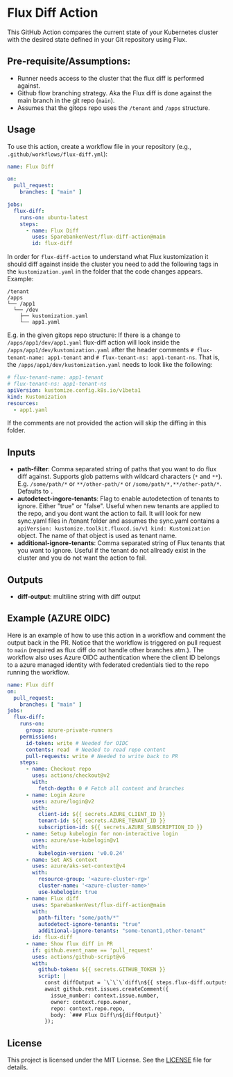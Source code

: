 # Flux Diff Action

This GitHub Action compares the current state of your Kubernetes cluster with the desired state defined in your Git repository using Flux.

## Pre-requisite/Assumptions:
- Runner needs access to the cluster that the flux diff is performed against.
- Github flow branching strategy. Aka the Flux diff is done against the main branch in the git repo (`main`).
- Assumes that the gitops repo uses the `/tenant` and `/apps` structure.

## Usage

To use this action, create a workflow file in your repository (e.g., `.github/workflows/flux-diff.yml`):

```yaml
name: Flux Diff

on:
  pull_request:
    branches: [ "main" ]

jobs:
  flux-diff:
    runs-on: ubuntu-latest
    steps:
      - name: Flux Diff
        uses: SparebankenVest/flux-diff-action@main
        id: flux-diff
```
In order for `flux-diff-action` to understand what Flux kustomization it should diff against inside the cluster you need to add the following tags in the `kustomization.yaml` in the folder that the code changes appears. Example:
```
/tenant
/apps
└── /app1
  └── /dev
    ├── kustomization.yaml
    └── app1.yaml
```
E.g. in the given gitops repo structure: If there is a change to `/apps/app1/dev/app1.yaml` flux-diff action will look inside the `/apps/app1/dev/kustomization.yaml` after the header comments `# flux-tenant-name: app1-tenant` and `# flux-tenant-ns: app1-tenant-ns`. That is, the `/apps/app1/dev/kustomization.yaml` needs to look like the following:

```yaml
# flux-tenant-name: app1-tenant
# flux-tenant-ns: app1-tenant-ns
apiVersion: kustomize.config.k8s.io/v1beta1
kind: Kustomization
resources:
  - app1.yaml
```
If the comments are not provided the action will skip the diffing in this folder.

## Inputs

- **path-filter**: Comma separated string of paths that you want to do flux diff against. Supports glob patterns with wildcard characters (`*` and `**`). E.g. `/some/path/*` or `**/other-path/*` or `/some/path/*,**/other-path/*`. Defaults to `.`
- **autodetect-ingore-tenants**: Flag to enable autodetection of tenants to ignore. Either "true" or "false". Useful when new tenants are applied to the repo, and you dont want the action to fail. It will look for new sync.yaml files in /tenant folder and assumes the sync.yaml contains a `apiVersion: kustomize.toolkit.fluxcd.io/v1 kind: Kustomization` object. The name of that object is used as tenant name.
- **additional-ignore-tenants**: Comma separated string of Flux tenants that you want to ignore. Useful if the tenant do not allready exist in the cluster and you do not want the action to fail.

## Outputs

- **diff-output**: multiline string with diff output

## Example (AZURE OIDC)

Here is an example of how to use this action in a workflow and comment the output back in the PR.
Notice that the workflow is triggered on pull request to `main` (required as flux diff do not handle other branches atm.).
The workflow also uses Azure OIDC authentication where the client ID belongs to a azure managed identity with
federated credentials tied to the repo running the workflow.

```yaml
name: Flux diff
on:
  pull_request:
    branches: [ "main" ]
jobs:
  flux-diff:
    runs-on:
      group: azure-private-runners
    permissions:
      id-token: write # Needed for OIDC
      contents: read  # Needed to read repo content
      pull-requests: write # Needed to write back to PR
    steps:
      - name: Checkout repo
        uses: actions/checkout@v2
        with:
          fetch-depth: 0 # Fetch all content and branches
      - name: Login Azure
        uses: azure/login@v2
        with:
          client-id: ${{ secrets.AZURE_CLIENT_ID }}
          tenant-id: ${{ secrets.AZURE_TENANT_ID }}
          subscription-id: ${{ secrets.AZURE_SUBSCRIPTION_ID }}
      - name: Setup kubelogin for non-interactive login
        uses: azure/use-kubelogin@v1
        with:
          kubelogin-version: 'v0.0.24'
      - name: Set AKS context
        uses: azure/aks-set-context@v4
        with:
          resource-group: '<azure-cluster-rg>'
          cluster-name: '<azure-cluster-name>'
          use-kubelogin: true
      - name: Flux diff
        uses: SparebankenVest/flux-diff-action@main
        with:
          path-filter: "some/path/*"
          autodetect-ignore-tenants: "true"
          additional-ignore-tenants: "some-tenant1,other-tenant"
        id: flux-diff
      - name: Show flux diff in PR
        if: github.event_name == 'pull_request'
        uses: actions/github-script@v6
        with:
          github-token: ${{ secrets.GITHUB_TOKEN }}
          script: |
            const diffOutput = `\`\`\`diff\n${{ steps.flux-diff.outputs.diff-output }}\n\`\`\``;
            await github.rest.issues.createComment({
              issue_number: context.issue.number,
              owner: context.repo.owner,
              repo: context.repo.repo,
              body: `### Flux Diff\n${diffOutput}`
            });
```

## License

This project is licensed under the MIT License. See the [LICENSE](LICENSE) file for details.